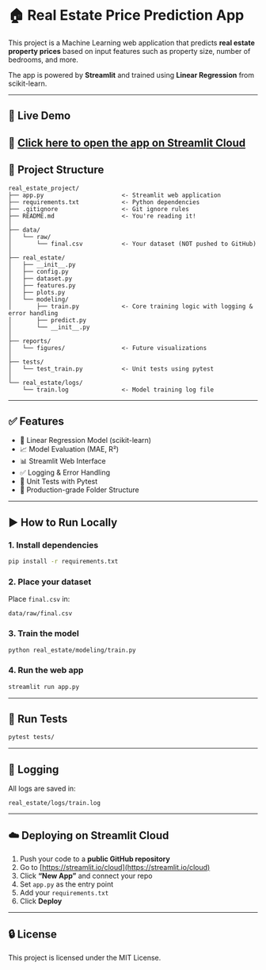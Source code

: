
# 🏠 Real Estate Price Prediction App

This project is a Machine Learning web application that predicts **real estate property prices** based on input features such as property size, number of bedrooms, and more.

The app is powered by **Streamlit** and trained using **Linear Regression** from scikit-learn.

---

## 🚀 Live Demo

🔗 [Click here to open the app on Streamlit Cloud](https://realestateregression-ak.streamlit.app)
---

## 📂 Project Structure

```
real_estate_project/
├── app.py                      <- Streamlit web application
├── requirements.txt            <- Python dependencies
├── .gitignore                  <- Git ignore rules
├── README.md                   <- You're reading it!
│
├── data/
│   └── raw/
│       └── final.csv           <- Your dataset (NOT pushed to GitHub)
│
├── real_estate/
│   ├── __init__.py
│   ├── config.py
│   ├── dataset.py
│   ├── features.py
│   ├── plots.py
│   └── modeling/
│       ├── train.py            <- Core training logic with logging & error handling
│       ├── predict.py
│       └── __init__.py
│
├── reports/
│   └── figures/                <- Future visualizations
│
├── tests/
│   └── test_train.py           <- Unit tests using pytest
│
└── real_estate/logs/
    └── train.log               <- Model training log file
```

---

## ✅ Features

- 🧠 Linear Regression Model (scikit-learn)
- 📈 Model Evaluation (MAE, R²)
- 📊 Streamlit Web Interface
- ✅ Logging & Error Handling
- 🧪 Unit Tests with Pytest
- 📁 Production-grade Folder Structure

---

## ▶️ How to Run Locally

### 1. Install dependencies

```bash
pip install -r requirements.txt
```

### 2. Place your dataset

Place `final.csv` in:

```
data/raw/final.csv
```

### 3. Train the model

```bash
python real_estate/modeling/train.py
```

### 4. Run the web app

```bash
streamlit run app.py
```

---

## 🧪 Run Tests

```bash
pytest tests/
```

---

## 💾 Logging

All logs are saved in:

```
real_estate/logs/train.log
```

---

## ☁️ Deploying on Streamlit Cloud

1. Push your code to a **public GitHub repository**
2. Go to [https://streamlit.io/cloud](https://streamlit.io/cloud)
3. Click **“New App”** and connect your repo
4. Set `app.py` as the entry point
5. Add your `requirements.txt`
6. Click **Deploy**
---

## 🔒 License

This project is licensed under the MIT License.
